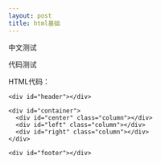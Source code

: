 ```yaml
---
layout: post
title: html基础
---
```


中文测试

代码测试

HTML代码：
	
	<div id="header"></div>
	
	<div id="container">
	  <div id="center" class="column"></div>
	  <div id="left" class="column"></div>
	  <div id="right" class="column"></div>
	</div>
	
	<div id="footer"></div>